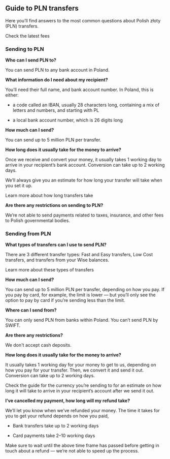 ## Guide to PLN transfers  
Here you’ll find answers to the most common questions about Polish złoty (PLN) transfers.

Check the latest fees

### Sending to PLN

 **Who can I send PLN to?**

You can send PLN to any bank account in Poland.

 **What information do I need about my recipient?**

You’ll need their full name, and bank account number. In Poland, this is either:

  * a code called an IBAN, usually 28 characters long, containing a mix of letters and numbers, and starting with PL

  * a local bank account number, which is 26 digits long




 **How much can I send?**

You can send up to 5 million PLN per transfer.

 **How long does it usually take for the money to arrive?**

Once we receive and convert your money, it usually takes 1 working day to arrive in your recipient’s bank account. Conversion can take up to 2 working days. 

We’ll always give you an estimate for how long your transfer will take when you set it up.

Learn more about how long transfers take

 **Are there any restrictions on sending to PLN?**

We’re not able to send payments related to taxes, insurance, and other fees to Polish governmental bodies.

### Sending from PLN

 **What types of transfers can I use to send PLN?**

There are 3 different transfer types: Fast and Easy transfers, Low Cost transfers, and transfers from your Wise balances.

Learn more about these types of transfers

 **How much can I send?**

You can send up to 5 million PLN per transfer, depending on how you pay. If you pay by card, for example, the limit is lower — but you’ll only see the option to pay by card if you’re sending less than the limit.

 **Where can I send from?**

You can only send PLN from banks within Poland. You can’t send PLN by SWIFT.

 **Are there any restrictions?**

We don't accept cash deposits.

 **How long does it usually take for the money to arrive?**

It usually takes 1 working day for your money to get to us, depending on how you pay for your transfer. Then, we convert it and send it out. Conversion can take up to 2 working days. 

Check the guide for the currency you’re sending to for an estimate on how long it will take to arrive in your recipient’s account after we send it out.

 **I’ve cancelled my payment, how long will my refund take?**

We’ll let you know when we’ve refunded your money. The time it takes for you to get your refund depends on how you paid, 

  * Bank transfers take up to 2 working days 

  * Card payments take 2–10 working days




Make sure to wait until the above time frame has passed before getting in touch about a refund — we’re not able to speed up the process.